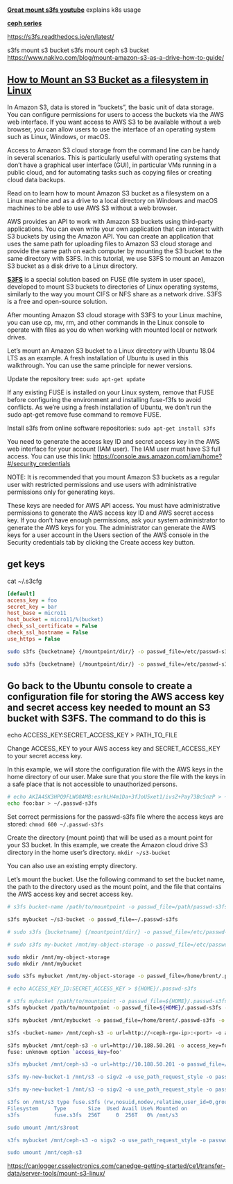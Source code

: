 # **[](https://www.nakivo.com/blog/mount-amazon-s3-as-a-drive-how-to-guide/)**

**[](https://upcloud.com/resources/tutorials/mount-object-storage-cloud-server-s3fs-fuse/)**

**[Great mount s3fs youtube](https://www.youtube.com/watch?v=0xS1lBgHDX8)** explains k8s usage

**[ceph series](https://www.youtube.com/watch?v=Uvbp3mtOltw&list=PLP2v7zU48xOJf5FMYrQepGkEwKHD7m7QA)**

<https://s3fs.readthedocs.io/en/latest/>

s3fs mount s3 bucket
s3fs mount ceph s3 bucket
<https://www.nakivo.com/blog/mount-amazon-s3-as-a-drive-how-to-guide/>

## **[How to Mount an S3 Bucket as a filesystem in Linux](https://www.nakivo.com/blog/mount-amazon-s3-as-a-drive-how-to-guide/)**

In Amazon S3, data is stored in “buckets”, the basic unit of data storage. You can configure permissions for users to access the buckets via the AWS web interface. If you want access to AWS S3 to be available without a web browser, you can allow users to use the interface of an operating system such as Linux, Windows, or macOS.

Access to Amazon S3 cloud storage from the command line can be handy in several scenarios. This is particularly useful with operating systems that don’t have a graphical user interface (GUI), in particular VMs running in a public cloud, and for automating tasks such as copying files or creating cloud data backups.

Read on to learn how to mount Amazon S3 bucket as a filesystem on a Linux machine and as a drive to a local directory on Windows and macOS machines to be able to use AWS S3 without a web browser.

AWS provides an API to work with Amazon S3 buckets using third-party applications. You can even write your own application that can interact with S3 buckets by using the Amazon API. You can create an application that uses the same path for uploading files to Amazon S3 cloud storage and provide the same path on each computer by mounting the S3 bucket to the same directory with S3FS. In this tutorial, we use S3FS to mount an Amazon S3 bucket as a disk drive to a Linux directory.

**[S3FS](https://github.com/s3fs-fuse/)** is a special solution based on FUSE (file system in user space), developed to mount S3 buckets to directories of Linux operating systems, similarly to the way you mount CIFS or NFS share as a network drive. S3FS is a free and open-source solution.

After mounting Amazon S3 cloud storage with S3FS to your Linux machine, you can use cp, mv, rm, and other commands in the Linux console to operate with files as you do when working with mounted local or network drives.

Let’s mount an Amazon S3 bucket to a Linux directory with Ubuntu 18.04 LTS as an example. A fresh installation of Ubuntu is used in this walkthrough. You can use the same principle for newer versions.

Update the repository tree:
`sudo apt-get update`

If any existing FUSE is installed on your Linux system, remove that FUSE before configuring the environment and installing fuse-f3fs to avoid conflicts. As we’re using a fresh installation of Ubuntu, we don’t run the sudo apt-get remove fuse command to remove FUSE.

Install s3fs from online software repositories:
`sudo apt-get install s3fs`

You need to generate the access key ID and secret access key in the AWS web interface for your account (IAM user). The IAM user must have S3 full access. You can use this link:
<https://console.aws.amazon.com/iam/home?#/security_credentials>

NOTE: It is recommended that you mount Amazon S3 buckets as a regular user with restricted permissions and use users with administrative permissions only for generating keys.

These keys are needed for AWS API access. You must have administrative permissions to generate the AWS access key ID and AWS secret access key. If you don’t have enough permissions, ask your system administrator to generate the AWS keys for you. The administrator can generate the AWS keys for a user account in the Users section of the AWS console in the Security credentials tab by clicking the Create access key button.

## get keys

cat ~/.s3cfg

```ini
[default]
access_key = foo
secret_key = bar
host_base = micro11
host_bucket = micro11/%(bucket)
check_ssl_certificate = False
check_ssl_hostname = False
use_https = False
```

```bash
sudo s3fs {bucketname} {/mountpoint/dir/} -o passwd_file=/etc/passwd-s3fs -o allow_other -o url=https://{private-network-endpoint}

sudo s3fs {bucketname} {/mountpoint/dir/} -o passwd_file=/etc/passwd-s3fs -o allow_other -o url=https://{private-network-endpoint}

```

## Go back to the Ubuntu console to create a configuration file for storing the AWS access key and secret access key needed to mount an S3 bucket with S3FS. The command to do this is

echo ACCESS_KEY:SECRET_ACCESS_KEY > PATH_TO_FILE

Change ACCESS_KEY to your AWS access key and SECRET_ACCESS_KEY to your secret access key.

In this example, we will store the configuration file with the AWS keys in the home directory of our user. Make sure that you store the file with the keys in a safe place that is not accessible to unauthorized persons.

```bash
# echo AKIA4SK3HPQ9FLWO8AMB:esrhLH4m1Da+3fJoU5xet1/ivsZ+Pay73BcSnzP > ~/.passwd-s3fs
echo foo:bar > ~/.passwd-s3fs

```

Set correct permissions for the passwd-s3fs file where the access keys are stored:
`chmod 600 ~/.passwd-s3fs`

Create the directory (mount point) that will be used as a mount point for your S3 bucket. In this example, we create the Amazon cloud drive S3 directory in the home user’s directory.
`mkdir ~/s3-bucket`

You can also use an existing empty directory.

Let’s mount the bucket. Use the following command to set the bucket name, the path to the directory used as the mount point, and the file that contains the AWS access key and secret access key.

```bash
# s3fs bucket-name /path/to/mountpoint -o passwd_file=/path/passwd-s3fs

s3fs mybucket ~/s3-bucket -o passwd_file=~/.passwd-s3fs

```

```bash
# sudo s3fs {bucketname} {/mountpoint/dir/} -o passwd_file=/etc/passwd-s3fs -o allow_other -o url=https://{private-network-endpoint}

# sudo s3fs my-bucket /mnt/my-object-storage -o passwd_file=/etc/passwd-s3fs -o allow_other -o url=https://my-object-storage-internal.sg-sin1.upcloudobjects.com

sudo mkdir /mnt/my-object-storage
sudo mkdir /mnt/mybucket

sudo s3fs mybucket /mnt/my-object-storage -o passwd_file=/home/brent/.passwd-s3fs -o allow_other -o url=https://10.188.50.201

```

```bash
# echo ACCESS_KEY_ID:SECRET_ACCESS_KEY > ${HOME}/.passwd-s3fs

# s3fs mybucket /path/to/mountpoint -o passwd_file=${HOME}/.passwd-s3fs -o dbglevel=info -f -o curldbg
s3fs mybucket /path/to/mountpoint -o passwd_file=${HOME}/.passwd-s3fs -o url=<https://url.to.s3/> -o use_path_request_style

s3fs mybucket /mnt/mybucket -o passwd_file=/home/brent/.passwd-s3fs -o url=https://micro11/ -o use_path_request_style -o dbglevel=info

s3fs <bucket-name> /mnt/ceph-s3 -o url=http://<ceph-rgw-ip>:<port> -o access_key=<your-access-key> -o secret_key=<your-secret-key>

s3fs mybucket /mnt/ceph-s3 -o url=http://10.188.50.201 -o access_key=foo -o secret_key=bar
fuse: unknown option `access_key=foo'

s3fs mybucket /mnt/ceph-s3 -o url=http://10.188.50.201 -o passwd_file=/home/brent/.passwd-s3fs

s3fs my-new-bucket-1 /mnt/s3 -o sigv2 -o use_path_request_style -o passwd_file=/root/.s3.pass -o url=http://shd-storage-3.bilibili.co -d

s3fs my-new-bucket-1 /mnt/s3 -o sigv2 -o use_path_request_style -o passwd_file=/root/.s3.pass -o url=http://shd-storage-3.bilibili.co -d

s3fs on /mnt/s3 type fuse.s3fs (rw,nosuid,nodev,relatime,user_id=0,group_id=0)
Filesystem     Type       Size  Used Avail Use% Mounted on
s3fs           fuse.s3fs  256T     0  256T   0% /mnt/s3

sudo umount /mnt/s3root

s3fs mybucket /mnt/ceph-s3 -o sigv2 -o use_path_request_style -o passwd_file=/home/brent/.passwd-s3fs -o url=http://micro11 -d

sudo umount /mnt/ceph-s3
```

<https://canlogger.csselectronics.com/canedge-getting-started/ce1/transfer-data/server-tools/mount-s3-linux/>
